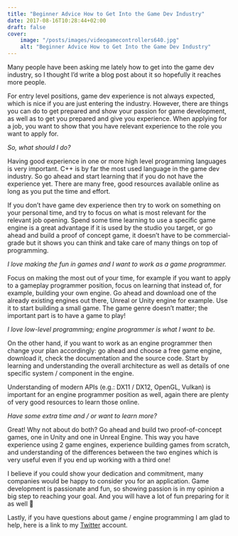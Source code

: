 ```yaml
---
title: "Beginner Advice How to Get Into the Game Dev Industry"
date: 2017-08-16T10:28:44+02:00
draft: false
cover:
    image: "/posts/images/videogamecontrollers640.jpg"
    alt: "Beginner Advice How to Get Into the Game Dev Industry"
---
```


Many people have been asking me lately how to get into the game dev industry, so I thought I’d write a blog post about it so hopefully it reaches more people.

For entry level positions, game dev experience is not always expected, which is nice if you are just entering the industry. However, there are things you can do to get prepared and show your passion for game development, as well as to get you prepared and give you experience. When applying for a job, you want to show that you have relevant experience to the role you want to apply for.

 
_So, what should I do?_

Having good experience in one or more high level programming languages is very important. C++ is by far the most used language in the game dev industry. So go ahead and start learning that if you do not have the experience yet. There are many free, good resources available online as long as you put the time and effort.

If you don’t have game dev experience then try to work on something on your personal time, and try to focus on what is most relevant for the relevant job opening. Spend some time learning to use a specific game engine is a great advantage if it is used by the studio you target, or go ahead and build a proof of concept game, it doesn’t have to be commercial-grade but it shows you can think and take care of many things on top of programming.

 
_I love making the fun in games and I want to work as a game programmer._

Focus on making the most out of your time, for example if you want to apply to a gameplay programmer position, focus on learning that instead of, for example, building your own engine. Go ahead and download one of the already existing engines out there, Unreal or Unity engine for example. Use it to start building a small game. The game genre doesn’t matter; the important part is to have a game to play!

 
_I love low-level programming; engine programmer is what I want to be._

On the other hand, if you want to work as an engine programmer then change your plan accordingly: go ahead and choose a free game engine, download it, check the documentation and the source code. Start by learning and understanding the overall architecture as well as details of one specific system / component in the engine.

Understanding of modern APIs (e.g.: DX11 / DX12, OpenGL, Vulkan) is important for an engine programmer position as well, again there are plenty of very good resources to learn those online.

 
_Have some extra time and / or want to learn more?_

Great! Why not about do both? Go ahead and build two proof-of-concept games, one in Unity and one in Unreal Engine. This way you have experience using 2 game engines, experience building games from scratch, and understanding of the differences between the two engines which is very useful even if you end up working with a third one!

I believe if you could show your dedication and commitment, many companies would be happy to consider you for an application. Game development is passionate and fun, so showing passion is in my opinion a big step to reaching your goal. And you will have a lot of fun preparing for it as well 🙂

Lastly, if you have questions about game / engine programming I am glad to help, here is a link to my [Twitter](https://twitter.com/NoXGameDev) account.